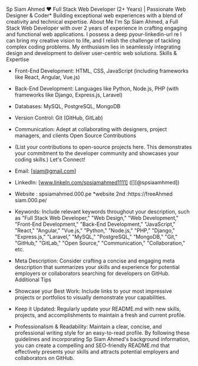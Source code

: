 
Sp Siam Ahmed ❤️
Full Stack Web Developer (2+ Years) | Passionate Web Designer & Coder*
Building exceptional web experiences with a blend of creativity and technical expertise.
About Me
I'm Sp Siam Ahmed, a Full Stack Web Developer with over 2 years of experience in crafting engaging and functional web applications. I possess a deep pyour-linkedin-url re I can bring my creative vision to life, and I relish the challenge of tackling complex coding problems. My enthusiasm lies in seamlessly integrating design and development to deliver user-centric web solutions.
Skills & Expertise
 * Front-End Development: HTML, CSS, JavaScript (including frameworks like React, Angular, Vue.js)
 * Back-End Development: Languages like Python, Node.js, PHP (with frameworks like Django, Express.js, Laravel)
 * Databases: MySQL, PostgreSQL, MongoDB
 * Version Control: Git (GitHub, GitLab)
 * Communication: Adept at collaborating with designers, project managers, and clients
Open Source Contributions
 * (List your contributions to open-source projects here. This demonstrates your commitment to the developer community and showcases your coding skills.)
Let's Connect!
 * Email: [siam@gmail.com]
 * LinkedIn: [www.linkeIn.com/spsiamahmed1111] ([][@spsiaamhmed])
 * Website : spsiamahmed.000.pe
 *website 2nd :https://freeAhmed siam.000.pe/

 * Keywords: Include relevant keywords throughout your description, such as "Full Stack Web Developer," "Web Design," "Web Development," "Front-End Development," "Back-End Development," "JavaScript," "React," "Angular," "Vue.js," "Python," "Node.js," "PHP," "Django," "Express.js," "Laravel," "MySQL," "PostgreSQL," "MongoDB," "Git," "GitHub," "GitLab," "Open Source," "Communication," "Collaboration," etc.
 * Meta Description: Consider crafting a concise and engaging meta description that summarizes your skills and experience for potential employers or collaborators searching for developers on GitHub.
Additional Tips
 * Showcase your Best Work: Include links to your most impressive projects or portfolios to visually demonstrate your capabilities.
 * Keep it Updated: Regularly update your README.md with new skills, projects, and accomplishments to maintain a fresh and current profile.
 * Professionalism & Readability: Maintain a clear, concise, and professional writing style for an easy-to-read profile.
By following these guidelines and incorporating Sp Siam Ahmed's background information, you can create a compelling and SEO-friendly README.md that effectively presents your skills and attracts potential employers and collaborators on GitHub.
